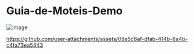 # Guia-de-Moteis-Demo

![image](https://github.com/user-attachments/assets/ca6f9db4-693f-4e3e-a485-c45e517cb68c)


https://github.com/user-attachments/assets/08e5c6af-dfab-414b-8a4b-c4fa73ea5443


